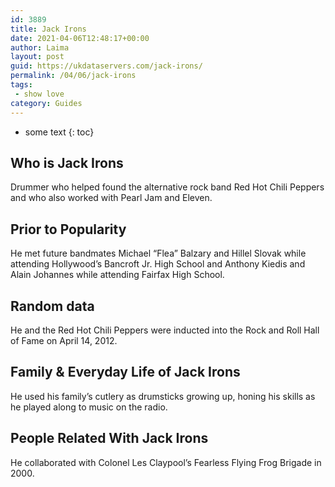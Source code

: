 ```yaml
---
id: 3889
title: Jack Irons
date: 2021-04-06T12:48:17+00:00
author: Laima
layout: post
guid: https://ukdataservers.com/jack-irons/
permalink: /04/06/jack-irons
tags:
 - show love
category: Guides
---
```


* some text
{: toc}


## Who is Jack Irons
                  
                  
                  
Drummer who helped found the alternative rock band Red Hot Chili Peppers and who also worked with Pearl Jam and Eleven.
                  
              
            
              
            
                
                
                
## Prior to Popularity
                  
                  
                  
He met future bandmates Michael &#8220;Flea&#8221; Balzary and Hillel Slovak while attending Hollywood&#8217;s Bancroft Jr. High School and Anthony Kiedis and Alain Johannes while attending Fairfax High School.
                  
              
            
              
            
                
                
                
## Random data
                  
                  
                  
He and the Red Hot Chili Peppers were inducted into the Rock and Roll Hall of Fame on April 14, 2012.
                  
              
            
              
            
                
                
                
## Family & Everyday Life of Jack Irons
                  
                  
                  
He used his family&#8217;s cutlery as drumsticks growing up, honing his skills as he played along to music on the radio.
                  
              
            
              
            
                
                
                
## People Related With Jack Irons
                  
                  
                  
He collaborated with Colonel Les Claypool&#8217;s Fearless Flying Frog Brigade in 2000.
                  
              
            
              
            
                
              
            
              
              
            
            
              
            
          
          
          